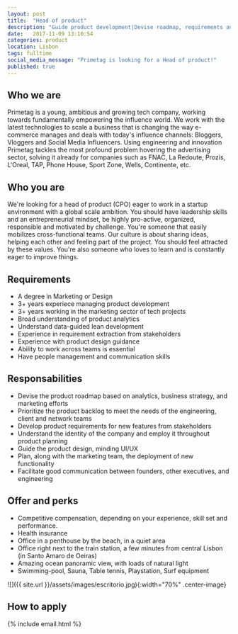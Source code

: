 ```yaml
---
layout: post
title:  "Head of product"
description: "Guide product development|Devise roadmap, requirements and prioritize backlog|Lead the design team|Plan deployments along with marketing|Facilitate product communication between teams|Implement analytical strategies"
date:   2017-11-09 13:10:54
categories: product
location: Lisbon
tags: fulltime
social_media_message: "Primetag is looking for a Head of product!"
published: true
---
```


## **Who we are** ##

Primetag is a young, ambitious and growing tech company, working towards fundamentally empowering the influence world. We work with the latest technologies to scale a business that is changing the way e-commerce manages and deals with today's influence channels: Bloggers, Vloggers and Social Media Influencers. Using engineering and innovation Primetag tackles the most profound problem hovering the advertising sector, solving it already for companies such as FNAC, La Redoute, Prozis, L'Oreal, TAP, Phone House, Sport Zone, Wells, Continente, etc.

## **Who you are** ##

We're looking for a head of product (CPO) eager to work in a startup environment with a global scale ambition.
You should have leadership skills and an entrepreneurial mindset, be highly pro-active, organized, responsible and motivated by challenge. You're someone that easily mobilizes cross-functional teams.
Our culture is about sharing ideas, helping each other and feeling part of the project. You should feel attracted by these values.
You're also someone who loves to learn and is constantly eager to improve things.

## **Requirements** ##

* A degree in Marketing or Design
* 3+ years experiece managing product development
* 3+ years working in the marketing sector of tech projects
* Broad understanding of product analytics
* Understand data-guided lean development
* Experience in requirement extraction from stakeholders
* Experience with product design guidance
* Ability to work across teams is essential
* Have people management and communication skills

## **Responsabilities** ##

* Devise the product roadmap based on analytics, business strategy, and marketing efforts
* Prioritize the product backlog to meet the needs of the engineering, client and network teams
* Develop product requirements for new features from stakeholders
* Understand the identity of the company and employ it throughout product planning
* Guide the product design, minding UI/UX
* Plan, along with the marketing team, the deployment of new functionality
* Facilitate good communication between founders, other executives, and engineering

## **Offer and perks** ##

* Competitive compensation, depending on your experience, skill set and performance.
* Health insurance
* Office in a penthouse by the beach, in a quiet area
* Office right next to the train station, a few minutes from central Lisbon (in Santo Amaro de Oeiras)
* Amazing ocean panoramic view, with loads of natural light
* Swimming-pool, Sauna, Table tennis, Playstation, Surf equipment

![]({{ site.url }}/assets/images/escritorio.jpg){:width="70%" .center-image}

## **How to apply** ##

{% include email.html %} 

